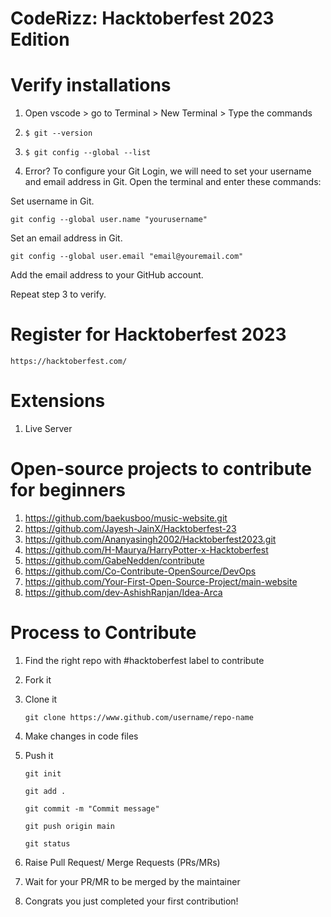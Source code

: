 # CodeRizz: Hacktoberfest 2023 Edition

# Verify installations
1. Open vscode > go to Terminal > New Terminal > Type the commands
2.     $ git --version
3.     $ git config --global --list
4. Error? To configure your Git Login, we will need to set your username and email address in Git.
  Open the terminal and enter these commands:

  Set username in Git.

    git config --global user.name "yourusername"
  Set an email address in Git.

    git config --global user.email "email@youremail.com"
  Add the email address to your GitHub account.

  Repeat step 3 to verify.

# Register for Hacktoberfest 2023
    https://hacktoberfest.com/

# Extensions
1. Live Server 

# Open-source projects to contribute for beginners
1. https://github.com/baekusboo/music-website.git
2. https://github.com/Jayesh-JainX/Hacktoberfest-23
3. https://github.com/Ananyasingh2002/Hacktoberfest2023.git
4. https://github.com/H-Maurya/HarryPotter-x-Hacktoberfest
5. https://github.com/GabeNedden/contribute
6. https://github.com/Co-Contribute-OpenSource/DevOps
7. https://github.com/Your-First-Open-Source-Project/main-website
8. https://github.com/dev-AshishRanjan/Idea-Arca

# Process to Contribute
1. Find the right repo with #hacktoberfest label to contribute
2. Fork it
3. Clone it

       git clone https://www.github.com/username/repo-name

4. Make changes in code files
5. Push it
  
       git init

       git add .

       git commit -m "Commit message"

       git push origin main

       git status

7. Raise Pull Request/ Merge Requests (PRs/MRs)
8. Wait for your PR/MR to be merged by the maintainer
9. Congrats you just completed your first contribution!


